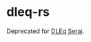 # dleq-rs

Deprecated for [DLEq Serai](https://github.com/serai-dex/serai/tree/develop/crypto/dleq).
